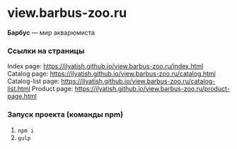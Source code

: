 # view.barbus-zoo.ru
<strong>Барбус</strong> — мир акварюмиста

### Ссылки на страницы

Index page:  https://ilyatish.github.io/view.barbus-zoo.ru/index.html  
Catalog page:  https://ilyatish.github.io/view.barbus-zoo.ru/catalog.html
Catalog-list page:  https://ilyatish.github.io/view.barbus-zoo.ru/catalog-list.html
Product page:  https://ilyatish.github.io/view.barbus-zoo.ru/product-page.html

### Запуск проекта (команды npm)

1. `npm i`
2. `gulp`
